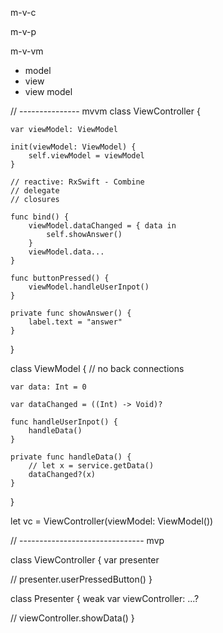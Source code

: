 
m-v-c

m-v-p

m-v-vm

- model
- view
- view model


// --------------- mvvm
class ViewController {

    var viewModel: ViewModel

    init(viewModel: ViewModel) {
        self.viewModel = viewModel
    }

    // reactive: RxSwift - Combine
    // delegate
    // closures

    func bind() {
        viewModel.dataChanged = { data in
            self.showAnswer()
        }
        viewModel.data...
    }

    func buttonPressed() {
        viewModel.handleUserInpot()
    }

    private func showAnswer() {
        label.text = "answer"
    }
}

class ViewModel {
    // no back connections

    var data: Int = 0

    var dataChanged = ((Int) -> Void)?

    func handleUserInpot() {
        handleData()
    }

    private func handleData() {
        // let x = service.getData()
        dataChanged?(x)
    }
}


let vc = ViewController(viewModel: ViewModel())


// ------------------------------- mvp

class ViewController {
    var presenter

//     presenter.userPressedButton()
}

class Presenter {
    weak var viewController: ...?

//    viewController.showData()
}





